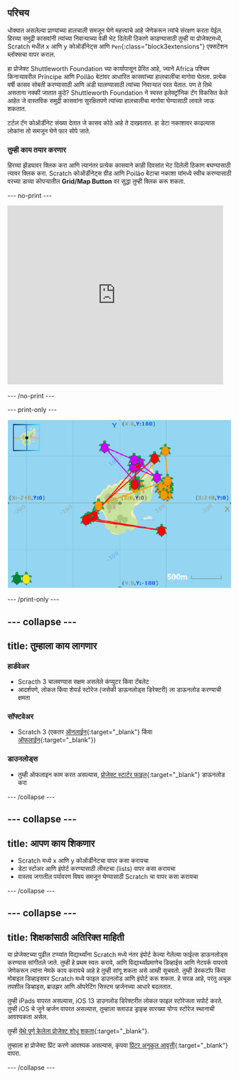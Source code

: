 ## परिचय

धोक्यात असलेल्या प्राण्यांच्या हालचाली समजून घेणे महत्त्वाचे आहे जेणेकरून त्यांचे संरक्षण करता येईल. हिरव्या समुद्री कासवांनी त्यांच्या निवाऱ्याच्या वेळी भेट दिलेली ठिकाणे काढण्यासाठी तुम्ही या प्रोजेक्टमध्ये, Scratch मधील x आणि y कोऑर्डीनेट्स आणि `Pen`{:class="block3extensions"} एक्सटेंशन ब्लॉक्सचा वापर कराल.

हा प्रोजेक्ट Shuttleworth Foundation च्या कार्यापासून प्रेरित आहे, ज्याने Africa पश्चिम किनार्‍यावरील Príncipe आणि Poilão बेटांवर आधारित कासवांच्या हालचालींचा मागोवा घेतला. प्रत्येक वर्षी कासव सोबती करण्यासाठी आणि अंडी घालण्यासाठी त्यांच्या निवाऱ्यात परत येतात. पण ते तिथे असताना नक्की जातात कुठे? Shuttleworth Foundation ने स्वस्त इलेक्ट्रॉनिक टॅग विकसित केले आहेत जे वास्तविक समुद्री कासवांना सुरक्षितपणे त्यांच्या हालचालीचा मागोवा घेण्यासाठी लावले जाऊ शकतात.

टर्टल टॅग कोऑर्डीनेट संख्या देतात जे कासव कोठे आहे ते दाखवतात. हा डेटा नकाशावर काढल्यास लोकांना तो समजून घेणे फार सोपे जाते.

### तुम्ही काय तयार करणार

हिरव्या झेंड्यावर क्लिक करा आणि त्यानंतर प्रत्येक कासवाने काही दिवसांत भेट दिलेली ठिकाण बघण्यासाठी त्यावर क्लिक करा. Scratch कोऑर्डीनेट्स ग्रीड आणि Poilão बेटाचा नकाशा यांमध्ये स्वीच करण्यासाठी वरच्या डाव्या कोपऱ्यातील **Grid/Map Button** वर सुद्धा तुम्ही क्लिक करू शकता.

--- no-print ---

<div class="scratch-preview">
<iframe src="https://scratch.mit.edu/projects/428136635/embed" allowtransparency="true" width="485" height="402" frameborder="0" scrolling="no" allowfullscreen></iframe>
</div>

--- /no-print ---

--- print-only ---

![प्रोजेक्ट पूर्ण करा](images/showcase_static.png)

--- /print-only ---

--- collapse ---
---
title: तुम्हाला काय लागणार
---

### हार्डवेअर

+ Scracth 3 चालवण्यास सक्षम असलेले कंप्युटर किंवा टॅबलेट
+ आदर्शपणे, लोकल किंवा शेयर्ड स्टोरेज (जसेकी डाऊनलोड्स डिरेक्टरी) ला डाऊनलोड करण्याची क्षमता

### सॉफ्टवेअर

+ Scratch 3 (एकतर [ऑनलाईन](https://scratch.mit.edu/){:target="_blank"} किंवा [ऑफलाईन](https://scratch.mit.edu/download){:target="_blank"})

### डाउनलोड्स

+ तुम्ही ऑफलाइन काम करत असल्यास, [प्रोजेक्ट स्टार्टर फाइल](https://rpf.io/p/mr-IN/turtle-tracker-go){:target="_blank"} डाऊनलोड करा

--- /collapse ---

--- collapse ---
---
title: आपण काय शिकणार
---

+ Scratch मध्ये x आणि y कोऑर्डीनेटचा वापर कसा करायचा
+ डेटा स्टोअर आणि इंपोर्ट करण्यासाठी लीस्टचा (lists) वापर कसा करायचा
+ वास्तव जगातील पर्यावरण विषय समजून घेण्यासाठी Scratch चा वापर कसा करायचा

--- /collapse ---

--- collapse ---
---
title: शिक्षकांसाठी अतिरिक्त माहिती
---

या प्रोजेक्टच्या पुढील टप्प्यांत विद्यार्थ्यांना Scratch मध्ये नंतर इंपोर्ट केल्या गेलेल्या फाईल्स डाऊनलोड्स करण्यास सांगीतले जाते. तुम्ही हे प्रथम स्वतः करावे, आणि विद्यार्थ्यांप्रमाणेच डिव्हाईस आणि नेटवर्क वापरावे जेणेकरून त्यांना नेमके काय करायचे आहे हे तुम्ही सांगू शकता असे आम्ही सूचवतो. तुम्ही डेस्कटॉप किंवा मोबाइल डिव्हाइसवर Scratch मध्ये फाइल डाउनलोड आणि इंपोर्ट करू शकता. हे सरळ आहे, परंतु अचूक तपशील डिव्हाइस, ब्राउझर आणि ऑपरेटिंग सिस्टम व्हर्जनच्या आधारे बदलतात.

तुम्ही iPads वापरत असल्यास, iOS 13 डाउनलोड डिरेक्टरीत लोकल फाइल स्टोरेजला सपोर्ट करते. तुम्ही iOS चे जुने व्हर्जन वापरत असल्यास, तुम्हाला क्लाउड ड्राइव्ह सारख्या योग्य स्टोरेज स्थानाची आवश्यकता असेल.

तुम्ही [येथे पूर्ण केलेला प्रोजेक्ट शोधू शकता](https://rpf.io/p/mr-IN/turtle-tracker-get){:target="_blank"}.

तुम्हाला हा प्रोजेक्ट प्रिंट करणे आवश्यक असल्यास, कृपया [प्रिंटर अनुकूल आवृत्ती](https://projects.raspberrypi.org/mr-IN/projects/turtle-tracker/print){:target="_blank"} वापरा.

--- /collapse ---
